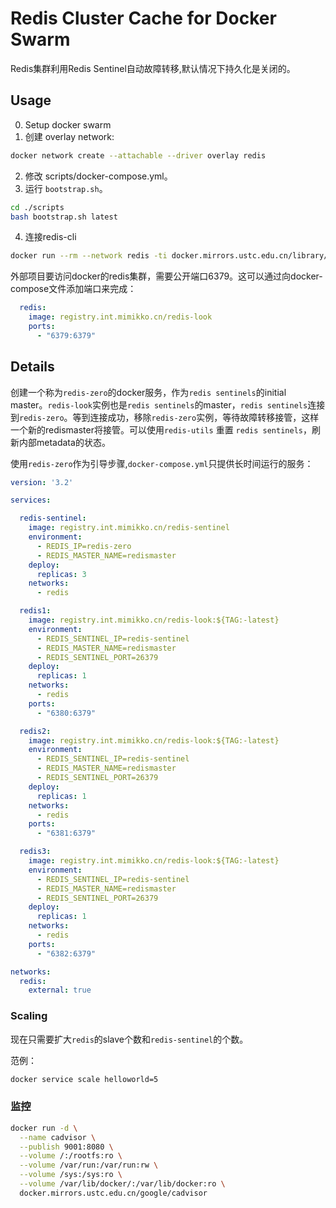 # Redis Cluster Cache for Docker Swarm

Redis集群利用Redis Sentinel自动故障转移,默认情况下持久化是关闭的。

## Usage

0. Setup docker swarm
1. 创建 overlay network:

```bash
docker network create --attachable --driver overlay redis
```

2. 修改 scripts/docker-compose.yml。
3. 运行 `bootstrap.sh`。

```bash
cd ./scripts
bash bootstrap.sh latest
```

4. 连接redis-cli

```bash
docker run --rm --network redis -ti docker.mirrors.ustc.edu.cn/library/redis:4.0.9-alpine redis-cli -h redis
```

外部项目要访问docker的redis集群，需要公开端口6379。这可以通过向docker-compose文件添加端口来完成：

```yaml
  redis:
    image: registry.int.mimikko.cn/redis-look
    ports:
      - "6379:6379"
```

## Details

创建一个称为`redis-zero`的docker服务，作为`redis sentinels`的initial master。`redis-look`实例也是`redis sentinels`的master，`redis sentinels`连接到`redis-zero`。等到连接成功，移除`redis-zero`实例，等待故障转移接管，这样一个新的redismaster将接管。可以使用`redis-utils` 重置 `redis sentinels`，刷新内部metadata的状态。

使用`redis-zero`作为引导步骤,`docker-compose.yml`只提供长时间运行的服务：

```yaml
version: '3.2'

services:

  redis-sentinel:
    image: registry.int.mimikko.cn/redis-sentinel
    environment:
      - REDIS_IP=redis-zero
      - REDIS_MASTER_NAME=redismaster
    deploy:
      replicas: 3
    networks:
      - redis

  redis1:
    image: registry.int.mimikko.cn/redis-look:${TAG:-latest}
    environment:
      - REDIS_SENTINEL_IP=redis-sentinel
      - REDIS_MASTER_NAME=redismaster
      - REDIS_SENTINEL_PORT=26379
    deploy:
      replicas: 1
    networks:
      - redis
    ports:
      - "6380:6379"

  redis2:
    image: registry.int.mimikko.cn/redis-look:${TAG:-latest}
    environment:
      - REDIS_SENTINEL_IP=redis-sentinel
      - REDIS_MASTER_NAME=redismaster
      - REDIS_SENTINEL_PORT=26379
    deploy:
      replicas: 1
    networks:
      - redis
    ports:
      - "6381:6379"

  redis3:
    image: registry.int.mimikko.cn/redis-look:${TAG:-latest}
    environment:
      - REDIS_SENTINEL_IP=redis-sentinel
      - REDIS_MASTER_NAME=redismaster
      - REDIS_SENTINEL_PORT=26379
    deploy:
      replicas: 1
    networks:
      - redis
    ports:
      - "6382:6379"

networks:
  redis:
    external: true
```

### Scaling

现在只需要扩大`redis`的slave个数和`redis-sentinel`的个数。

范例：

```bash
docker service scale helloworld=5
```

### 监控

```bash
docker run -d \
  --name cadvisor \
  --publish 9001:8080 \
  --volume /:/rootfs:ro \
  --volume /var/run:/var/run:rw \
  --volume /sys:/sys:ro \
  --volume /var/lib/docker/:/var/lib/docker:ro \
  docker.mirrors.ustc.edu.cn/google/cadvisor

```
